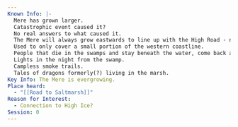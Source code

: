 ```yaml
---
Known Info: |-
  Mere has grown larger.
  Catastrophic event caused it?
  No real answers to what caused it.
  The Mere will always grow eastwards to line up with the High Road - no matter how the road is shaped.
  Used to only cover a small portion of the western coastline.
  People that die in the swamps and stay beneath the water, come back as animated corpses.
  Lights in the night from the swamp.
  Campless smoke trails.
  Tales of dragons formerly(?) living in the marsh.
Key Info: The Mere is evergrowing.
Place heard:
  - "[[Road to Saltmarsh]]"
Reason for Interest:
  - Connection to High Ice?
Session: 0
---
```

